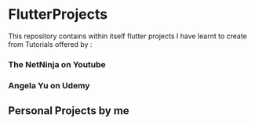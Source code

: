 # FlutterProjects

This repository contains within itself flutter projects I have learnt to create from Tutorials offered by :
### The NetNinja on Youtube
### Angela Yu on Udemy
## Personal Projects by me 

